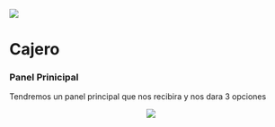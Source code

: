 
![](https://raw.githubusercontent.com/C4STR000/cajero-banco-java/main/imagenes/cajero.png)

# Cajero 

### Panel Prinicipal
Tendremos un panel principal que nos recibira y nos dara 3 opciones 
<p align="center">
  <img src="https://raw.githubusercontent.com/C4STR000/cajero-banco-java/main/imagenes/main.png" />
</p>


